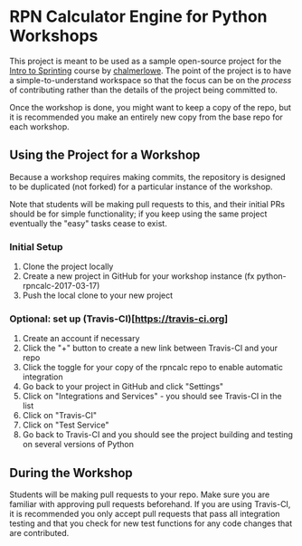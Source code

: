 # RPN Calculator Engine for Python Workshops

This project is meant to be used as a sample open-source project for the [Intro to Sprinting](https://github.com/chalmerlowe/intro_to_sprinting) course by [chalmerlowe](https://github.com/chalmerlowe). The point of the project is to have a simple-to-understand workspace so that the focus can be on the *process* of contributing rather than the details of the project being committed to.

Once the workshop is done, you might want to keep a copy of the repo, but it is recommended you make an entirely new copy from the base repo for each workshop.


## Using the Project for a Workshop

Because a workshop requires making commits, the repository is designed to be duplicated (not forked) for a particular instance of the workshop.

Note that students will be making pull requests to this, and their initial PRs should be for simple functionality; if you keep using the same project eventually the "easy" tasks cease to exist.

### Initial Setup

1. Clone the project locally
1. Create a new project in GitHub for your workshop instance (fx python-rpncalc-2017-03-17)
1. Push the local clone to your new project

### Optional: set up (Travis-CI)[https://travis-ci.org]

1. Create an account if necessary
1. Click the "+" button to create a new link between Travis-CI and your repo
1. Click the toggle for your copy of the rpncalc repo to enable automatic integration
1. Go back to your project in GitHub and click "Settings"
1. Click on "Integrations and Services" - you should see Travis-CI in the list
1. Click on "Travis-CI"
1. Click on "Test Service"
1. Go back to Travis-CI and you should see the project building and testing on several versions of Python

## During the Workshop

Students will be making pull requests to your repo. Make sure you are familiar with approving pull requests beforehand. If you are using Travis-CI, it is recommended you only accept pull requests that pass all integration testing and that you check for new test functions for any code changes that are contributed.
